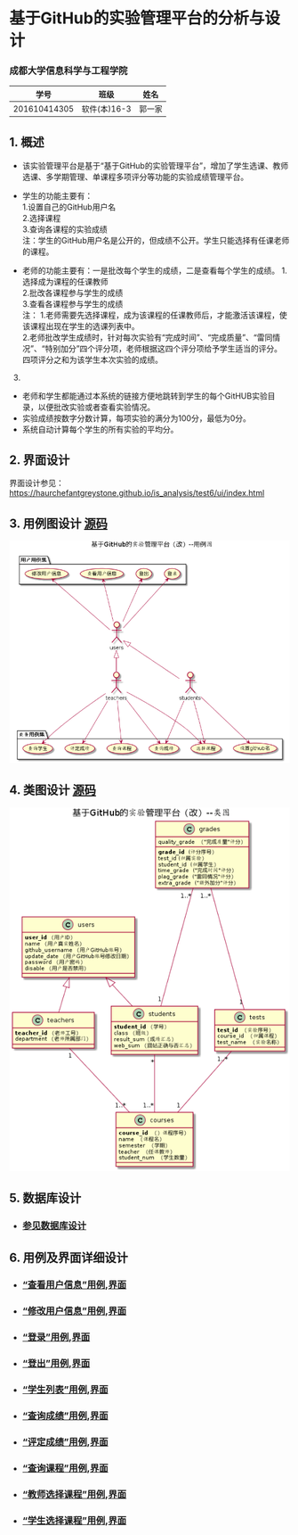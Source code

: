 ﻿<!-- markdownlint-disable MD033-->
<!-- 禁止MD033类型的警告 https://www.npmjs.com/package/markdownlint -->

# 基于GitHub的实验管理平台的分析与设计

### 成都大学信息科学与工程学院

|学号|班级|姓名|
|:-------:|:-------------: | :----------:|
|201610414305|软件(本)16-3|郭一家|

## 1. 概述
- 该实验管理平台是基于“基于GitHub的实验管理平台”，增加了学生选课、教师选课、多学期管理、单课程多项评分等功能的实验成绩管理平台。
- 学生的功能主要有：  
1.设置自己的GitHub用户名  
2.选择课程  
3.查询各课程的实验成绩  
注：学生的GitHub用户名是公开的，但成绩不公开。学生只能选择有任课老师的课程。  

- 老师的功能主要有：一是批改每个学生的成绩，二是查看每个学生的成绩。
1.选择成为课程的任课教师  
2.批改各课程参与学生的成绩  
3.查看各课程参与学生的成绩  
注：
1.老师需要先选择课程，成为该课程的任课教师后，才能激活该课程，使该课程出现在学生的选课列表中。  
2.老师批改学生成绩时，针对每次实验有“完成时间”、“完成质量”、“雷同情况”、“特别加分”四个评分项，老师根据这四个评分项给予学生适当的评分。四项评分之和为该学生本次实验的成绩。  
3.
- 老师和学生都能通过本系统的链接方便地跳转到学生的每个GitHUB实验目录，以便批改实验或者查看实验情况。
- 实验成绩按数字分数计算，每项实验的满分为100分，最低为0分。
- 系统自动计算每个学生的所有实验的平均分。
    
## 2. 界面设计

界面设计参见：https://haurchefantgreystone.github.io/is_analysis/test6/ui/index.html
    
## 3. 用例图设计 [源码](src/UseCase.puml)
![](UseCase.png)

## 4. 类图设计 [源码](src/class.puml)
![](./class.png)

## 5. 数据库设计
- ### [参见数据库设计](./数据库设计.md)

## 6. 用例及界面详细设计
- ### [“查看用户信息”用例](./用例/查看用户信息.md),[界面](https://haurchefantgreystone.github.io/is_analysis/test6/ui/showuser.html)
- ### [“修改用户信息”用例](./用例/修改用户信息.md),[界面](https://haurchefantgreystone.github.io/is_analysis/test6/ui/modifyusers.html)
- ### [“登录”用例](./用例/登录.md),[界面](https://haurchefantgreystone.github.io/is_analysis/test6/ui/login.html)
- ### [“登出”用例](./用例/登出.md),[界面](https://haurchefantgreystone.github.io/is_analysis/test6/ui/logout.html)
- ### [“学生列表”用例](./用例/学生列表.md),[界面](https://haurchefantgreystone.github.io/is_analysis/test6/ui/showstudents.html)
- ### [“查询成绩”用例](./用例/查看成绩.md),[界面](https://haurchefantgreystone.github.io/is_analysis/test6/ui/showgrades.html)
- ### [“评定成绩”用例](./用例/评定成绩.md),[界面](https://haurchefantgreystone.github.io/is_analysis/test6/ui/comment.html)
- ### [“查询课程”用例](./用例/查看课程.md),[界面](https://haurchefantgreystone.github.io/is_analysis/test6/ui/showcourse.html)
- ### [“教师选择课程”用例](./用例/教师选课.md),[界面](https://haurchefantGreystone.github.io/is_analysis/test6/ui/teacherchoose.html)
- ### [“学生选择课程”用例](./用例/学生选课.md),[界面](https://haurchefantGreystone.github.io/is_analysis/test6/ui/studentschoose.html)